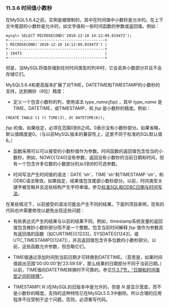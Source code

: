 ### 11.3.6 时间值小数秒

在MySQL5.6.4之前，实例是被限制的，其中在时间值中小数秒是允许的。在上下文中尾部的小数秒是允许的，如文字值和一些时间函数的参数或返回值。例如：

```
mysql> SELECT MICROSECOND('2010-12-10 14:12:09.019473');
+-------------------------------------------+
| MICROSECOND('2010-12-10 14:12:09.019473') |
+-------------------------------------------+
| 19473                                     |
+-------------------------------------------+
```

但是，当MySQL将值存储到任何时间类型的列中时，它会丢弃小数部分并且不会存储它们。

MySQL5.6.4和更高版本扩展了对TIME，DATETIME和TIMESTAMP的小数秒的支持，达到微妙（6位）精度：

* 定义一个包含小数秒的列，使用语法 *type\_name(fsp)* ，其中 *type\_name* 是TIME，DATETIME，或TIMESTAMP，和 *fsp* 是小数秒的精度。例如：

```
CREATE TABLE t1 (t TIME(3), dt DATETIME(6));
```

 *fsp* 的值，如果给定，必须在范围0到6之间。0表示没有小数秒部分。如果省略，默认值精度是0。（与以前MySQL版本的兼容性上，这里不同于标准的SQL默认值6。）

* 函数采用可以可以接受的小数秒值作为参数。时间函数的返回值包含恰当的小数秒。例如，NOW()[1240]没有参数，返回没有小数秒的当前日期和时间，但有一个包含许多位数的小数部分的从0到6的可选参数。

* 时间写法产生时间值的语法：DATE 'str'，TIME 'str'和TIMESTAMP 'str'，和ODBC语法等效。如果指定，结果值包含尾部小数秒部分。以前，时间类型关键字被忽略并且这些结构产生字符串值。参见[标准SQL和ODBC日期与时间写法]()。

在某些情况下，以前接受的语法可能会产生不同的结果。下面列项目表明，现有的代码也许需要修改以避免出现这些问题：

* 有些表达式产生的结果与以前的结果不同。例如，timestamp系统变量的返回值包含微妙小数秒部分而不是一个整数。包含当前时间解释 *fsp* 值作为参数具有返回值的函数（如CURTIME()[1233]，SYSDATE()[1243]，或UTC_TIMESTAMP()[1247]），并且返回值包含许多位数的小数秒部分。以前，这些函数允许参数，但忽略它们。

* TIME值通过添加时间到当前日期才可转换到DATETIME。（意思是，如果时间值超出范围'00:00:00'到'23:59:59'，那么结果的日期部分不同于当前日期。）以前，TIME值向DATETIME转换时不可靠的。参见[11.3.7节，“日期和时间类型之间的转换”](./11.3.7_Conversion_Between_Date_and_Time_Types.md)。

* TIMESTAMP( *N* )在MySQL的旧版本中是允许的，但是 *N* 是显示宽度，而不是小数秒的精度。支持的这种特性已在MySQL5.5.3中删除。所以合理的应用程序不应受制于这个问题。否则，必须重写代码。